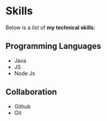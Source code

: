 # Skills

Below is a _list_ of **my technical skills**:

## Programming Languages
- Java
- JS
- Node Js

## Collaboration
- Github
- Git
